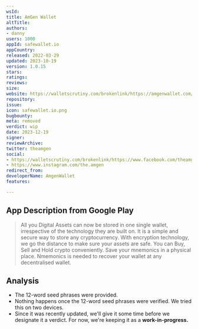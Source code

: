 ```yaml
---
wsId: 
title: AmGen Wallet
altTitle: 
authors:
- danny
users: 1000
appId: safewallet.io
appCountry: 
released: 2022-03-29
updated: 2023-10-19
version: 1.0.15
stars: 
ratings: 
reviews: 
size: 
website: https://walletscrutiny.com/brokenlink/https://amgenwallet.com/
repository: 
issue: 
icon: safewallet.io.png
bugbounty: 
meta: removed
verdict: wip
date: 2023-12-19
signer: 
reviewArchive: 
twitter: theamgen
social:
- https://walletscrutiny.com/brokenlink/https://www.facebook.com/theamgen
- https://www.instagram.com/the.amgen
redirect_from: 
developerName: AmgenWallet
features: 

---
```


## App Description from Google Play

  > All you Digital Assets can now be stored in one single wallet, irrespective of the technology they are built on. It is a simple and secure way to store any cryptocurrency. With encryption technology, we go the distance to make sure your assets are safe. You can Buy, Sell and Hold crypto conveniently. Save your mnemonics in a physical place. Nmemonics is needed to recover your wallet at any decentralised wallet.

## Analysis 

- The 12-word seed phrases were provided.
- Nothing happens once the 12-word seed phrases were verified. We tried this on two devices.
- Since it was recently updated, we'll give it some time before we designate it a verdict. For now, we're keeping it as a **work-in-progress.**